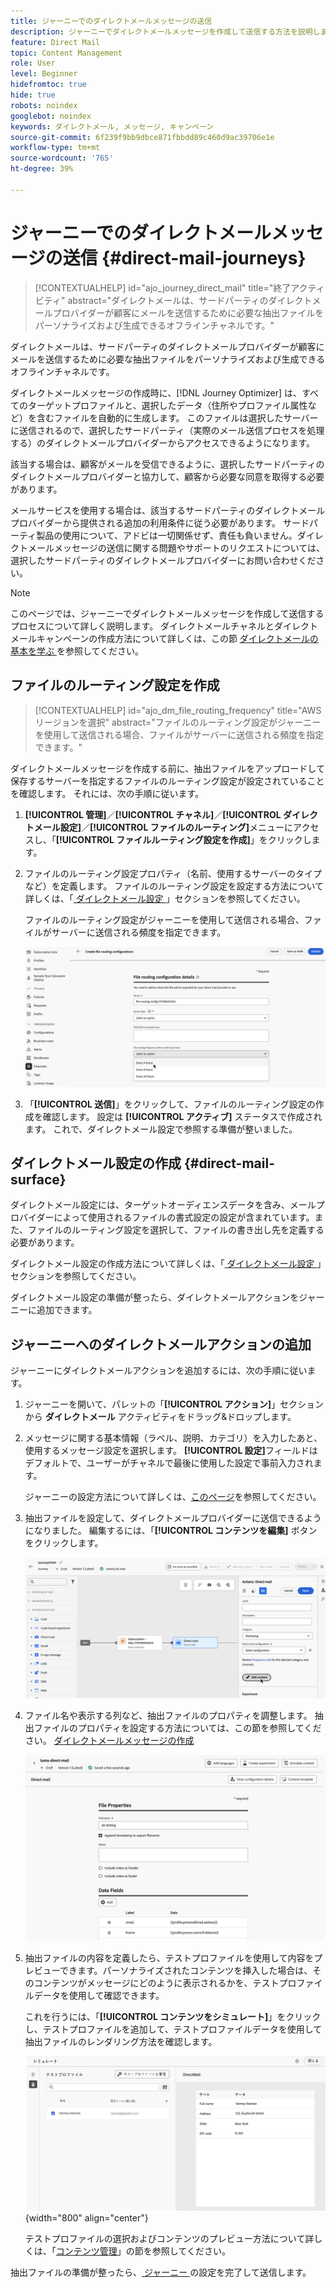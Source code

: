 ```yaml
---
title: ジャーニーでのダイレクトメールメッセージの送信
description: ジャーニーでダイレクトメールメッセージを作成して送信する方法を説明します。
feature: Direct Mail
topic: Content Management
role: User
level: Beginner
hidefromtoc: true
hide: true
robots: noindex
googlebot: noindex
keywords: ダイレクトメール, メッセージ, キャンペーン
source-git-commit: 6f239f9bb9dbce871fbbdd89c460d9ac39706e1e
workflow-type: tm+mt
source-wordcount: '765'
ht-degree: 39%

---
```



# ジャーニーでのダイレクトメールメッセージの送信 {#direct-mail-journeys}

>[!CONTEXTUALHELP]
>id="ajo_journey_direct_mail"
>title="終了アクティビティ"
>abstract="ダイレクトメールは、サードパーティのダイレクトメールプロバイダーが顧客にメールを送信するために必要な抽出ファイルをパーソナライズおよび生成できるオフラインチャネルです。"

ダイレクトメールは、サードパーティのダイレクトメールプロバイダーが顧客にメールを送信するために必要な抽出ファイルをパーソナライズおよび生成できるオフラインチャネルです。

ダイレクトメールメッセージの作成時に、[!DNL Journey Optimizer] は、すべてのターゲットプロファイルと、選択したデータ（住所やプロファイル属性など）を含むファイルを自動的に生成します。 このファイルは選択したサーバーに送信されるので、選択したサードパーティ（実際のメール送信プロセスを処理する）のダイレクトメールプロバイダーからアクセスできるようになります。

該当する場合は、顧客がメールを受信できるように、選択したサードパーティのダイレクトメールプロバイダーと協力して、顧客から必要な同意を取得する必要があります。

メールサービスを使用する場合は、該当するサードパーティのダイレクトメールプロバイダーから提供される追加の利用条件に従う必要があります。 サードパーティ製品の使用について、アドビは一切関係せず、責任も負いません。ダイレクトメールメッセージの送信に関する問題やサポートのリクエストについては、選択したサードパーティのダイレクトメールプロバイダーにお問い合わせください。

>[!NOTE]
>
>このページでは、ジャーニーでダイレクトメールメッセージを作成して送信するプロセスについて詳しく説明します。 ダイレクトメールチャネルとダイレクトメールキャンペーンの作成方法について詳しくは、この節 [ ダイレクトメールの基本を学ぶ ](../direct-mail/get-started-direct-mail.md) を参照してください。

## ファイルのルーティング設定を作成

>[!CONTEXTUALHELP]
>id="ajo_dm_file_routing_frequency"
>title="AWS リージョンを選択"
>abstract="ファイルのルーティング設定がジャーニーを使用して送信される場合、ファイルがサーバーに送信される頻度を指定できます。"

ダイレクトメールメッセージを作成する前に、抽出ファイルをアップロードして保存するサーバーを指定するファイルのルーティング設定が設定されていることを確認します。 それには、次の手順に従います。

1. **[!UICONTROL 管理]**／**[!UICONTROL チャネル]**／**[!UICONTROL ダイレクトメール設定]**／**[!UICONTROL ファイルのルーティング]**&#x200B;メニューにアクセスし、「**[!UICONTROL ファイルルーティング設定を作成]**」をクリックします。

1. ファイルのルーティング設定プロパティ（名前、使用するサーバーのタイプなど）を定義します。 ファイルのルーティング設定を設定する方法について詳しくは、「[ ダイレクトメール設定 ](../direct-mail/direct-mail-configuration.md#file-routing-configuration)」セクションを参照してください。

   ファイルのルーティング設定がジャーニーを使用して送信される場合、ファイルがサーバーに送信される頻度を指定できます。

   ![](assets/file-routing-journey.png)

1. 「**[!UICONTROL 送信]**」をクリックして、ファイルのルーティング設定の作成を確認します。 設定は **[!UICONTROL アクティブ]** ステータスで作成されます。 これで、ダイレクトメール設定で参照する準備が整いました。

## ダイレクトメール設定の作成 {#direct-mail-surface}

ダイレクトメール設定には、ターゲットオーディエンスデータを含み、メールプロバイダーによって使用されるファイルの書式設定の設定が含まれています。また、ファイルのルーティング設定を選択して、ファイルの書き出し先を定義する必要があります。

ダイレクトメール設定の作成方法について詳しくは、「[ ダイレクトメール設定 ](../direct-mail/direct-mail-configuration.md#file-routing-configuration)」セクションを参照してください。

ダイレクトメール設定の準備が整ったら、ダイレクトメールアクションをジャーニーに追加できます。

## ジャーニーへのダイレクトメールアクションの追加

ジャーニーにダイレクトメールアクションを追加するには、次の手順に従います。

1. ジャーニーを開いて、パレットの「**[!UICONTROL アクション]**」セクションから **ダイレクトメール** アクティビティをドラッグ&amp;ドロップします。

1. メッセージに関する基本情報（ラベル、説明、カテゴリ）を入力したあと、使用するメッセージ設定を選択します。 **[!UICONTROL 設定]**&#x200B;フィールドはデフォルトで、ユーザーがチャネルで最後に使用した設定で事前入力されます。

   ジャーニーの設定方法について詳しくは、[このページ](../building-journeys/journey-gs.md)を参照してください。

1. 抽出ファイルを設定して、ダイレクトメールプロバイダーに送信できるようになりました。 編集するには、「**[!UICONTROL コンテンツを編集]** ボタンをクリックします。

   ![](assets/direct-mail-add-journey.png)

1. ファイル名や表示する列など、抽出ファイルのプロパティを調整します。 抽出ファイルのプロパティを設定する方法については、この節を参照してください。 [ ダイレクトメールメッセージの作成 ](../direct-mail/create-direct-mail.md#extraction-file)

   ![](assets/direct-mail-journey-content.png)

1. 抽出ファイルの内容を定義したら、テストプロファイルを使用して内容をプレビューできます。パーソナライズされたコンテンツを挿入した場合は、そのコンテンツがメッセージにどのように表示されるかを、テストプロファイルデータを使用して確認できます。

   これを行うには、「**[!UICONTROL コンテンツをシミュレート]**」をクリックし、テストプロファイルを追加して、テストプロファイルデータを使用して抽出ファイルのレンダリング方法を確認します。

   ![](assets/direct-mail-simulate.png){width="800" align="center"}

   テストプロファイルの選択およびコンテンツのプレビュー方法について詳しくは、「[コンテンツ管理](../content-management/preview-test.md)」の節を参照してください。

抽出ファイルの準備が整ったら、[ ジャーニー ](../building-journeys/journey-gs.md) の設定を完了して送信します。
